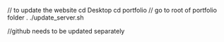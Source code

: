 // to update the website
cd Desktop
cd portfolio // go to root of portfolio folder
. ./update_server.sh


//github needs to be updated separately
